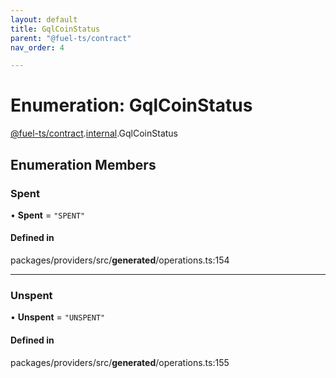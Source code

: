 ```yaml
---
layout: default
title: GqlCoinStatus
parent: "@fuel-ts/contract"
nav_order: 4

---
```


# Enumeration: GqlCoinStatus

[@fuel-ts/contract](../index.md).[internal](../namespaces/internal.md).GqlCoinStatus

## Enumeration Members

### Spent

• **Spent** = ``"SPENT"``

#### Defined in

packages/providers/src/__generated__/operations.ts:154

___

### Unspent

• **Unspent** = ``"UNSPENT"``

#### Defined in

packages/providers/src/__generated__/operations.ts:155
